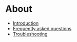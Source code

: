 # About

  - [Introduction](introduction.md)
  - [Frequently asked questions](faq.md)
  - [Troubleshooting](troubleshooting.md)
